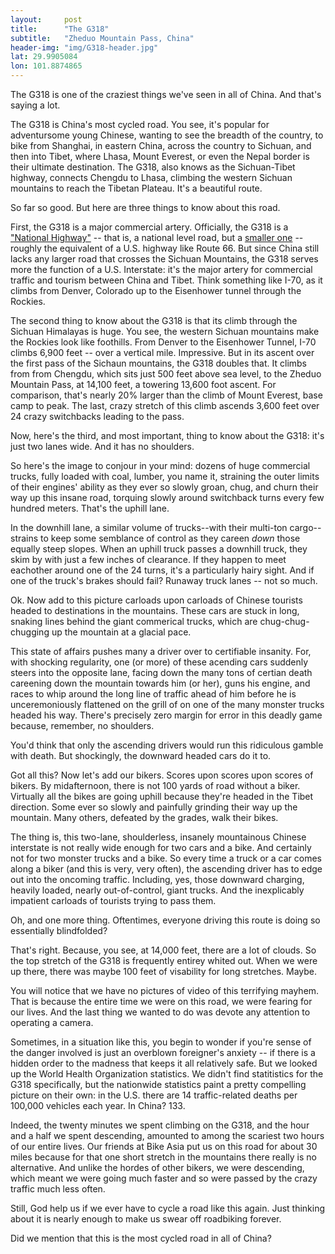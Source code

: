 ```yaml
---
layout: 	post
title:  	"The G318"
subtitle:   "Zheduo Mountain Pass, China"
header-img: "img/G318-header.jpg"
lat: 29.9905084	
lon: 101.8874865
---
```


The G318 is one of the craziest things we've seen in all of China.  And that's saying a lot.

The G318 is China's most cycled road. You see, it's popular for adventursome young Chinese, wanting to see the breadth of the country, to bike from Shanghai, in eastern China, across the country to Sichuan, and then into Tibet, where Lhasa, Mount Everest, or even the Nepal border is their ultimate destination.  The G318, also knows as the Sichuan-Tibet highway, connects Chengdu to Lhasa, climbing the western Sichuan mountains to reach the Tibetan Plateau. It's a beautiful route.

So far so good.  But here are three things to know about this road.  

First, the G318 is a major commercial artery. Officially, the G318 is a ["National Highway"](https://en.wikipedia.org/wiki/China_National_Highways) -- that is, a national level road, but a [smaller one](https://en.wikipedia.org/wiki/Expressways_of_China) -- roughly the equivalent of a U.S. highway like Route 66. But since China still lacks any larger road that crosses the Sichuan Mountains, the G318 serves more the function of a U.S. Interstate: it's the major artery for commercial traffic and tourism between China and Tibet.  Think something like I-70, as it climbs from Denver, Colorado up to the Eisenhower tunnel through the Rockies.

The second thing to know about the G318 is that its climb through the Sichuan Himalayas is huge. You see, the western Sichuan mountains make the Rockies look like foothills.  From Denver to the Eisenhower Tunnel, I-70 climbs 6,900 feet -- over a vertical mile. Impressive. But in its ascent over the first pass of the Sichaun mountains, the G318 doubles that.  It climbs from from Chengdu, which sits just 500 feet above sea level, to the Zheduo Mountain Pass, at 14,100 feet, a towering 13,600 foot ascent. For comparison, that's nearly 20% larger than the climb of Mount Everest, base camp to peak. The last, crazy stretch of this climb ascends 3,600 feet over 24 crazy switchbacks leading to the pass.

Now, here's the third, and most important, thing to know about the G318: it's just two lanes wide. And it has no shoulders.  

So here's the image to conjour in your mind: dozens of huge commercial trucks, fully loaded with coal, lumber, you name it, straining the outer limits of their engines' ability as they ever so slowly groan, chug, and churn their way up this insane road, torquing slowly around switchback turns every few hundred meters. That's the uphill lane.  

In the downhill lane, a similar volume of trucks--with their multi-ton cargo--strains to keep some semblance of control as they careen *down* those equally steep slopes. When an uphill truck passes a downhill truck, they skim by with just a few inches of clearance. If they happen to meet eachother around one of the 24 turns, it's a particularly hairy sight. And if one of the truck's brakes should fail? Runaway truck lanes -- not so much.  

Ok. Now add to this picture carloads upon carloads of Chinese tourists headed to destinations in the mountains. These cars are stuck in long, snaking lines behind the giant commerical trucks, which are chug-chug-chugging up the mountain at a glacial pace. 

This state of affairs pushes many a driver over to certifiable insanity. For, with shocking regularity, one (or more) of these acending cars suddenly steers into the opposite lane, facing down the many tons of certian death careening down the mountain towards him (or her), guns his engine, and races to whip around the long line of traffic ahead of him before he is unceremoniously flattened on the grill of on one of the many monster trucks headed his way. There's precisely zero margin for error in this deadly game because, remember, no shoulders.

You'd think that only the ascending drivers would run this ridiculous gamble with death.  But shockingly, the downward headed cars do it to.

Got all this?  Now let's add our bikers. Scores upon scores upon scores of bikers. By midafternoon, there is not 100 yards of road without a biker. Virtually all the bikes are going uphill because they're headed in the Tibet direction. Some ever so slowly and painfully grinding their way up the mountain.  Many others, defeated by the grades, walk their bikes.

The thing is, this two-lane, shoulderless, insanely mountainous Chinese interstate is not really wide enough for two cars and a bike.  And certainly not for two monster trucks and a bike. So every time a truck or a car comes along a biker (and this is very, very often), the ascending driver has to edge out into the oncoming traffic. Including, yes, those downward charging, heavily loaded, nearly out-of-control, giant trucks. And the inexplicably impatient carloads of tourists trying to pass them.

Oh, and one more thing. Oftentimes, everyone driving this route is doing so essentially blindfolded?

That's right. Because, you see, at 14,000 feet, there are a lot of clouds. So the top stretch of the G318 is frequently entirey whited out. When we were up there, there was maybe 100 feet of visability for long stretches. Maybe.

You will notice that we have no pictures of video of this terrifying mayhem.  That is because the entire time we were on this road, we were fearing for our lives.  And the last thing we wanted to do was devote any attention to operating a camera.

Sometimes, in a situation like this, you begin to wonder if you're sense of the danger involved is just an overblown foreigner's anxiety -- if there is a hidden order to the madness that keeps it all relatively safe. But we looked up the World Health Organization statistics. We didn't find statitistics for the G318 specifically, but the nationwide statistics paint a pretty compelling picture on their own: in the U.S. there are 14 traffic-related deaths per 100,000 vehicles each year. In China? 133. 

Indeed, the twenty minutes we spent climbing on the G318, and the hour and a half we spent descending, amounted to among the scariest two hours of our entire lives. Our friends at Bike Asia put us on this road for about 30 miles because for that one short stretch in the mountains there really is no alternative. And unlike the hordes of other bikers, we were descending, which meant we were going much faster and so were passed by the crazy traffic much less often. 

Still, God help us if we ever have to cycle a road like this again. Just thinking about it is nearly enough to make us swear off roadbiking forever.

Did we mention that this is the most cycled road in all of China?




